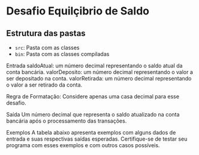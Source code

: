 # Desafio Equilçibrio de Saldo

## Estrutura das pastas

- `src`: Pasta com as classes
- `bin`: Pasta com as classes compiladas

Entrada
saldoAtual: um número decimal representando o saldo atual da conta bancária.
valorDeposito: um número decimal representando o valor a ser depositado na conta.
valorRetirada: um número decimal representando o valor a ser retirado da conta.

Regra de Formatação: Considere apenas uma casa decimal para esse desafio.

Saída
 Um número decimal que representa o saldo atualizado na conta bancária após o processamento das transações.

Exemplos
A tabela abaixo apresenta exemplos com alguns dados de entrada e suas respectivas saídas esperadas. Certifique-se de testar seu programa com esses exemplos e com outros casos possíveis.

